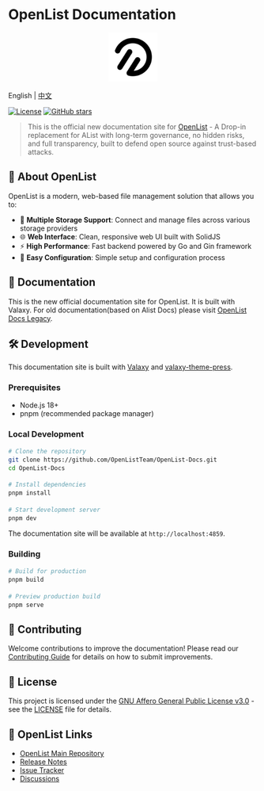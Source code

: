 # OpenList Documentation

<div align="center">
  <img width="100px" alt="logo" src="https://raw.githubusercontent.com/OpenListTeam/Logo/main/logo.svg"/></a>
</div>

English | [中文](./README.cn.md)

[![License](https://img.shields.io/github/license/OpenListTeam/OpenList-Docs)](https://github.com/OpenListTeam/OpenList-Docs/blob/main/LICENSE)
[![GitHub stars](https://img.shields.io/github/stars/OpenListTeam/OpenList-Docs)](https://github.com/OpenListTeam/OpenList-Docs)

> This is the official new documentation site for [OpenList](https://github.com/OpenListTeam/OpenList) - A Drop-in replacement for AList with long-term governance, no hidden risks, and full transparency, built to defend open source against trust-based attacks.

## 🚀 About OpenList

OpenList is a modern, web-based file management solution that allows you to:

- 📁 **Multiple Storage Support**: Connect and manage files across various storage providers
- 🌐 **Web Interface**: Clean, responsive web UI built with SolidJS
- ⚡ **High Performance**: Fast backend powered by Go and Gin framework
- 🔧 **Easy Configuration**: Simple setup and configuration process

## 📖 Documentation

This is the new official documentation site for OpenList. It is built with Valaxy. For old documentation(based on Alist Docs) please visit [OpenList Docs Legacy](https://github.com/OpenListTeam/docs).

## 🛠️ Development

This documentation site is built with [Valaxy](https://github.com/YunYouJun/valaxy) and [valaxy-theme-press](https://github.com/YunYouJun/valaxy/tree/main/packages/valaxy-theme-press).

### Prerequisites

- Node.js 18+
- pnpm (recommended package manager)

### Local Development

```bash
# Clone the repository
git clone https://github.com/OpenListTeam/OpenList-Docs.git
cd OpenList-Docs

# Install dependencies
pnpm install

# Start development server
pnpm dev
```

The documentation site will be available at `http://localhost:4859`.

### Building

```bash
# Build for production
pnpm build

# Preview production build
pnpm serve
```

## 🤝 Contributing

Welcome contributions to improve the documentation! Please read our [Contributing Guide](./CONTRIBUTING.md) for details on how to submit improvements.

## 📝 License

This project is licensed under the [GNU Affero General Public License v3.0](https://www.gnu.org/licenses/agpl-3.0.html) - see the [LICENSE](./LICENSE) file for details.

## 🔗 OpenList Links

- [OpenList Main Repository](https://github.com/OpenListTeam/OpenList)
- [Release Notes](https://github.com/OpenListTeam/OpenList/releases)
- [Issue Tracker](https://github.com/OpenListTeam/OpenList/issues)
- [Discussions](https://github.com/OpenListTeam/OpenList/discussions)
